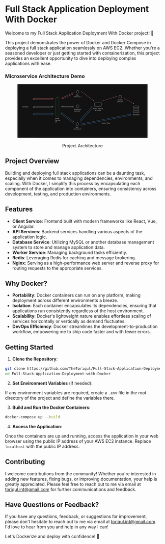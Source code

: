 # Full Stack Application Deployment With Docker

Welcome to my Full Stack Application Deployment With Docker project! 🚀

This project demonstrates the power of Docker and Docker Compose in deploying a full stack application seamlessly on AWS EC2. Whether you're a seasoned developer or just getting started with containerization, this project provides an excellent opportunity to dive into deploying complex applications with ease.


### Microservice Architecture Demo

<figure > 
<p align="center">
  <img src="./project-architecture.png" alt="project architecture" />
  <p align="center">Project Architecture</p> 
</p>
</figure>

## Project Overview

Building and deploying full stack applications can be a daunting task, especially when it comes to managing dependencies, environments, and scaling. With Docker, I simplify this process by encapsulating each component of the application into containers, ensuring consistency across development, testing, and production environments.

## Features

- **Client Service**: Frontend built with modern frameworks like React, Vue, or Angular.
- **API Services**: Backend services handling various aspects of the application logic.
- **Database Service**: Utilizing MySQL or another database management system to store and manage application data.
- **Worker Service**: Managing background tasks efficiently.
- **Redis**: Leveraging Redis for caching and message brokering.
- **Nginx**: Serving as a high-performance web server and reverse proxy for routing requests to the appropriate services.

## Why Docker?

- **Portability**: Docker containers can run on any platform, making deployment across different environments a breeze.
- **Isolation**: Each container encapsulates its dependencies, ensuring that applications run consistently regardless of the host environment.
- **Scalability**: Docker's lightweight nature enables effortless scaling of services horizontally or vertically as demand fluctuates.
- **DevOps Efficiency**: Docker streamlines the development-to-production workflow, empowering me to ship code faster and with fewer errors.

## Getting Started

1. **Clone the Repository**:

```bash
git clone https://github.com/TheToriqul/Full-Stack-Application-Deployment-with-Docker.git
cd Full-Stack-Application-Deployment-with-Docker
```

2. **Set Environment Variables** (if needed):

If any environment variables are required, create a `.env` file in the root directory of the project and define the variables there.

3. **Build and Run the Docker Containers**:

```bash
docker-compose up --build
```

4. **Access the Application**:

Once the containers are up and running, access the application in your web browser using the public IP address of your AWS EC2 instance. Replace `localhost` with the public IP address.

## Contributing

I welcome contributions from the community! Whether you're interested in adding new features, fixing bugs, or improving documentation, your help is greatly appreciated. Please feel free to reach out to me via email at [toriqul.int@gmail.com](mailto:toriqul.int@gmail.com) for further communications and feedback.

## Have Questions or Feedback?

If you have any questions, feedback, or suggestions for improvement, please don't hesitate to reach out to me via email at [toriqul.int@gmail.com](mailto:toriqul.int@gmail.com). I'd love to hear from you and help in any way I can!

Let's Dockerize and deploy with confidence! 🐳